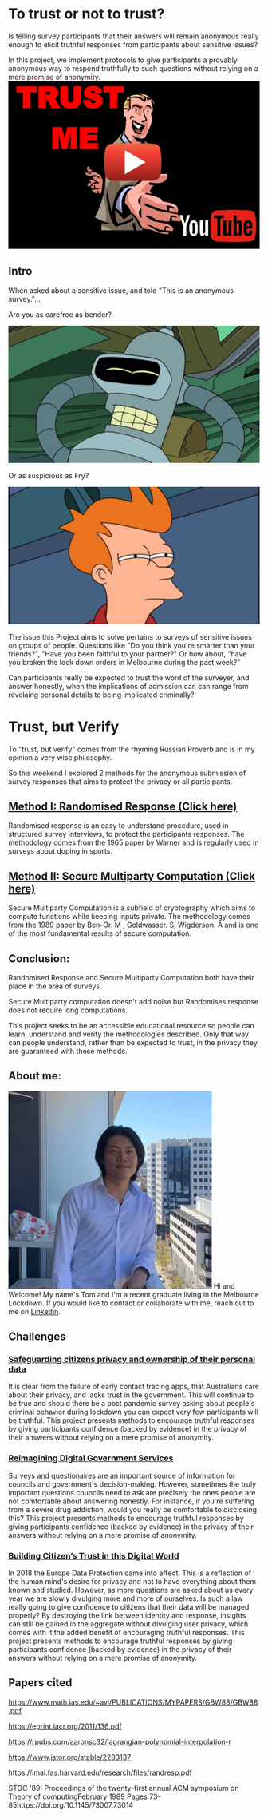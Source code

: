 # To trust or not to trust?
Is telling survey participants that their answers will remain anonymous really enough to 
elicit truthful responses from participants about sensitive issues?

In this project, we implement protocols to give participants a provably anonymous way to respond
truthfully to such questions without relying on a mere promise of anonymity. 
[![video](www/thumbnail.jpg)](https://www.youtube.com/watch?v=681m-uxrN0w)

## Intro
When asked about a sensitive issue, and told "This is an anonymous survey."...

Are you as carefree as bender?

![bender](www/bender.jpg "Title")

Or as suspicious as Fry?

![fry](www/fry.jpeg "Title")

The issue this Project aims to solve pertains to surveys of sensitive issues on groups of people. Questions like
"Do you think you're smarter than your friends?", "Have you been faithful to your partner?"
Or how about, "have you broken the lock down orders in Melbourne during the past week?"

Can participants really be expected to trust the word of the surveyer, and answer honestly, when the
implications of admission can can range from revelaing personal details to being implicated criminally?

# Trust, but Verify
To "trust, but verify" comes from the rhyming Russian Proverb and is in my opinion a very wise philosophy.

So this weekend I explored 2 methods for the anonymous submission of survey responses that aims to protect the privacy or all participants.

## [Method I: Randomised Response (Click here)](https://tomson.shinyapps.io/randomised-response/)

Randomised response is an easy to understand procedure, used in structured survey interviews, to protect the participants responses. 
The methodology comes from the 1965 paper by Warner and is regularly used in surveys about
doping in sports.


## [Method II: Secure Multiparty Computation (Click here)](https://tomson.shinyapps.io/secure-multiparty-computation/)
Secure Multiparty Computation is a subfield of cryptography which aims to compute functions while keeping inputs private.
The methodology comes from the 1989 paper by Ben-Or. M , Goldwasser. S, Wigderson. A
and is one of the most fundamental results of secure computation.


## Conclusion:
Randomised Response and Secure Multiparty Computation both have their place in the area of surveys.

Secure Multiparty computation doesn't add noise but Randomises response does not require long computations.

This project seeks to be an accessible educational resource so people can learn, understand
and verify the methodologies described. Only that way can people understand, rather than be expected to trust, in the privacy 
they are guaranteed with these methods.

## About me:
![bender](www/tom.jpeg "Title")
Hi and Welcome! My name's Tom and I'm a recent graduate living in the Melbourne Lockdown. If you would like to contact or collaborate with me, reach out to me on [Linkedin](https://www.linkedin.com/in/tomson-qin-43bb44190/).

## Challenges
### [ Safeguarding citizens privacy and ownership of their personal data ](https://hackerspace.govhack.org/challenges/safeguarding_citizens_privacy_and_ownership_of_their_personal_data)

It is clear from the failure of early contact tracing apps, that Australians care about their privacy, and lacks trust in the government. This will continue to be true and should there be a post pandemic survey asking about people's criminal behavior during lockdown you can expect very few participants will be truthful.
This project presents methods to encourage truthful responses by giving participants confidence (backed by evidence) in the privacy of their answers without relying on a mere promise of anonymity.

### [Reimagining Digital Government Services](https://hackerspace.govhack.org/challenges/reimagining_digital_government_services)

Surveys and questionaires are an important source of information for councils and government's decision-making. However, sometimes the truly important questions councils need to ask are precisely the ones people are not comfortable about answering honestly.
For instance, if you're suffering from a severe drug addiction, would you really be comfortable to disclosing this? This project presents methods to encourage truthful responses by giving participants confidence (backed by evidence) in the privacy of their answers without relying on a mere promise of anonymity.

### [ Building Citizen’s Trust in this Digital World ](https://hackerspace.govhack.org/challenges/building_citizen_s_trust_in_this_digital_world)

In 2018 the Europe Data Protection came into effect. This is a reflection of the human mind's desire for privacy and not to have everything about them known and studied.
However, as more questions are asked about us every year we are slowly divulging more and more of ourselves. Is such a law really going to give confidence to citizens that their data will be managed properly?
By destroying the link between identity and response, insights can still be gained in the aggregate without divulging user privacy, which comes with it the added benefit of encouraging truthful responses.
This project presents methods to encourage truthful responses by giving participants confidence (backed by evidence) in the privacy of their answers without relying on a mere promise of anonymity.



## Papers cited 
https://www.math.ias.edu/~avi/PUBLICATIONS/MYPAPERS/GBW88/GBW88.pdf

https://eprint.iacr.org/2011/136.pdf

https://rpubs.com/aaronsc32/lagrangian-polynomial-interpolation-r

https://www.jstor.org/stable/2283137

https://imai.fas.harvard.edu/research/files/randresp.pdf

STOC '89: Proceedings of the twenty-first annual ACM symposium on Theory of computingFebruary 1989 Pages 73–85https://doi.org/10.1145/73007.73014